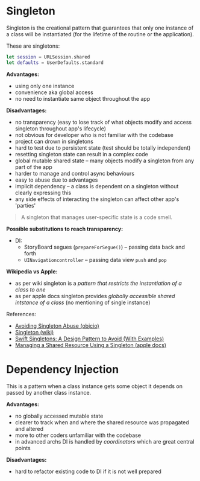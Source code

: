# Singleton

Singleton is the creational pattern that guarantees that only one instance of a class will be instantiated (for the lifetime of the routine or the application).

These are singletons:

```swift
let session = URLSession.shared
let defaults = UserDefaults.standard
```

**Advantages:**

- using only one instance
- convenience aka global access
- no need to instantiate same object throughout the app

**Disadvantages:**

- no transparency (easy to lose track of what objects modify and access singleton throughout app's lifecycle)
- not obvious for developer who is not familiar with the codebase
- project can drown in singletons
- hard to test due to persistent state (test should be totally independent)
- resetting singleton state can result in a complex code
- global mutable shared state – many objects modify a singleton from any part of the app
- harder to manage and control async behaviours
- easy to abuse due to advantages
- implicit dependency – a class is dependent on a singleton without clearly expressing this
- any side effects of interacting the singleton can affect other app's 'parties'



> A singleton that manages user-specific state is a code smell.



**Possible substitutions to reach transparency:**

- DI:
  - StoryBoard segues (`prepareForSegue()`) – passing data back and forth
  - `UINavigationcontroller` – passing data view `push` and `pop`

**Wikipedia vs Apple:**

- as per wiki singleton is a *pattern that restricts the instantiation of a class to one*
- as per apple docs singleton provides *globally accessible shared intstance of a class* (no mentioning of single instance)

References:

- [Avoiding Singleton Abuse (objcio)](https://www.objc.io/issues/13-architecture/singletons/)
- [Singleton (wiki)](https://ru.wikipedia.org/wiki/Одиночка_(шаблон_проектирования))
- [Swift Singletons: A Design Pattern to Avoid (With Examples)](https://matteomanferdini.com/swift-singleton/)
- [Managing a Shared Resource Using a Singleton (apple docs)](https://developer.apple.com/documentation/swift/cocoa_design_patterns/managing_a_shared_resource_using_a_singleton)

# Dependency Injection

This is a pattern when a class instance gets some object it depends on passed by another class instance.

**Advantages:**

- no globally accessed mutable state
- clearer to track when and where the shared resource was propagated and altered
- more to other coders unfamiliar with the codebase
- in advanced archs DI is handled by *coordinators* which are great central points

**Disadvantages:**

- hard to refactor existing code to DI if it is not well prepared